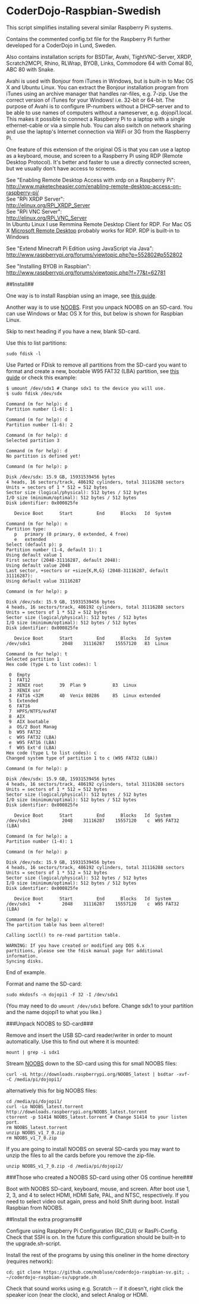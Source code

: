 CoderDojo-Raspbian-Swedish
==========================

This script simplifies installing several similar Raspberry Pi systems.

Contains the commented config.txt file for the Raspberry Pi further developed 
for a CoderDojo in Lund, Sweden.

Also contains installation scripts for BSDTar, Avahi, TightVNC-Server, XRDP,
Scratch2MCPI, Rhino, RLWrap, BYOB, Links, Commodore 64 with Comal 80, 
ABC 80 with Snake.

Avahi is used with Bonjour from iTunes in Windows, but is built-in to 
Mac OS X and Ubuntu Linux. You can extract the Bonjour installation program 
from iTunes using an archive manager that handles rar-files, e.g. 7-zip. 
Use the correct version of iTunes for your Windows! i.e. 32-bit or 64-bit. 
The purpose of Avahi is to configure IP-numbers without a DHCP-server and to 
be able to use names of computers without a nameserver, e.g. dojopi1.local. 
This makes it possible to connect a Raspberry Pi to a laptop with a single 
ethernet-cable or via a simple hub. You can also switch on network sharing 
and use the laptop's Internet connection via WiFi or 3G from the Raspberry Pi.

One feature of this extension of the original OS is that you can use a laptop 
as a keyboard, mouse, and screen to a Raspberry Pi using 
RDP (Remote Desktop Protocol). It's better and faster to use a directly 
connected screen, but we usually don't have access to screens.

See "Enabling Remote Desktop Access with xrdp on a Raspberry Pi":  
http://www.maketecheasier.com/enabling-remote-desktop-access-on-raspberry-pi/  
See "RPi XRDP Server":  
http://elinux.org/RPi_XRDP_Server  
See "RPi VNC Server":  
http://elinux.org/RPi_VNC_Server  
In Ubuntu Linux I use Remmina Remote Desktop Client for RDP. For Mac OS X 
[Microsoft Remote Desktop](https://itunes.apple.com/us/app/microsoft-remote-desktop/id715768417) 
probably works for RDP. RDP is built-in to Windows

See "Extend Minecraft Pi Edition using JavaScript via Java":  
http://www.raspberrypi.org/forums/viewtopic.php?p=552802#p552802

See "Installing BYOB in Raspbian":  
http://www.raspberrypi.org/forums/viewtopic.php?f=77&t=62781

##Install##

One way is to install Raspbian using an image, see
[this guide](https://www.raspberrypi.org/documentation/installation/installing-images/).

Another way is to use [NOOBS](https://www.raspberrypi.org/learning/noobs-install/worksheet/).
First you unpack NOOBS on an SD-card. You can use Windows or Mac OS X for this, but below
is shown for Raspbian Linux.

Skip to next heading if you have a new, blank SD-card.

Use this to list partitions:  

    sudo fdisk -l  

Use Parted or FDisk to remove all partitions from the SD-card you want to 
format and create a new, bootable W95 FAT32 (LBA) partition, see 
[this guide](http://qdosmsq.dunbar-it.co.uk/blog/2013/06/noobs-for-raspberry-pi/) 
or check this example:

    $ umount /dev/sdx1 # Change sdx1 to the device you will use.  
    $ sudo fdisk /dev/sdx  

    Command (m for help): d  
    Partition number (1-6): 1  
    
    Command (m for help): d  
    Partition number (1-6): 2  
    
    Command (m for help): d  
    Selected partition 3
    
    Command (m for help): d  
    No partition is defined yet!  
    
    Command (m for help): p  
    
    Disk /dev/sdx: 15.9 GB, 15931539456 bytes  
    4 heads, 16 sectors/track, 486192 cylinders, total 31116288 sectors  
    Units = sectors of 1 * 512 = 512 bytes  
    Sector size (logical/physical): 512 bytes / 512 bytes  
    I/O size (minimum/optimal): 512 bytes / 512 bytes  
    Disk identifier: 0x000825fe  
    
       Device Boot      Start         End      Blocks   Id  System  
    
    Command (m for help): n  
    Partition type:  
       p   primary (0 primary, 0 extended, 4 free)  
       e   extended  
    Select (default p): p  
    Partition number (1-4, default 1): 1  
    Using default value 1  
    First sector (2048-31116287, default 2048):  
    Using default value 2048  
    Last sector, +sectors or +size{K,M,G} (2048-31116287, default 31116287):  
    Using default value 31116287  
    
    Command (m for help): p  
    
    Disk /dev/sdx: 15.9 GB, 15931539456 bytes  
    4 heads, 16 sectors/track, 486192 cylinders, total 31116288 sectors  
    Units = sectors of 1 * 512 = 512 bytes  
    Sector size (logical/physical): 512 bytes / 512 bytes  
    I/O size (minimum/optimal): 512 bytes / 512 bytes  
    Disk identifier: 0x000825fe  
    
       Device Boot      Start         End      Blocks   Id  System  
    /dev/sdx1            2048    31116287    15557120   83  Linux  
    
    Command (m for help): t  
    Selected partition 1  
    Hex code (type L to list codes): l  
    
     0  Empty  
     1  FAT12  
     2  XENIX root      39  Plan 9          83  Linux  
     3  XENIX usr  
     4  FAT16 <32M      40  Venix 80286     85  Linux extended  
     5  Extended  
     6  FAT16  
     7  HPFS/NTFS/exFAT  
     8  AIX  
     9  AIX bootable  
     a  OS/2 Boot Manag  
     b  W95 FAT32  
     c  W95 FAT32 (LBA)  
     e  W95 FAT16 (LBA)  
     f  W95 Ext'd (LBA)  
    Hex code (type L to list codes): c  
    Changed system type of partition 1 to c (W95 FAT32 (LBA))  
    
    Command (m for help): p  
    
    Disk /dev/sdx: 15.9 GB, 15931539456 bytes  
    4 heads, 16 sectors/track, 486192 cylinders, total 31116288 sectors  
    Units = sectors of 1 * 512 = 512 bytes  
    Sector size (logical/physical): 512 bytes / 512 bytes  
    I/O size (minimum/optimal): 512 bytes / 512 bytes  
    Disk identifier: 0x000825fe  
    
       Device Boot      Start         End      Blocks   Id  System  
    /dev/sdx1            2048    31116287    15557120    c  W95 FAT32 (LBA)  
    
    Command (m for help): a  
    Partition number (1-4): 1  
    
    Command (m for help): p  
    
    Disk /dev/sdx: 15.9 GB, 15931539456 bytes  
    4 heads, 16 sectors/track, 486192 cylinders, total 31116288 sectors  
    Units = sectors of 1 * 512 = 512 bytes  
    Sector size (logical/physical): 512 bytes / 512 bytes  
    I/O size (minimum/optimal): 512 bytes / 512 bytes  
    Disk identifier: 0x000825fe  
    
       Device Boot      Start         End      Blocks   Id  System  
    /dev/sdx1   *        2048    31116287    15557120    c  W95 FAT32 (LBA)  
    
    Command (m for help): w  
    The partition table has been altered!  
    
    Calling ioctl() to re-read partition table.  
    
    WARNING: If you have created or modified any DOS 6.x  
    partitions, please see the fdisk manual page for additional  
    information.  
    Syncing disks.    

End of example.

Format and name the SD-card:  

    sudo mkdosfs -n dojopi1 -F 32 -I /dev/sdx1  
(You may need to do `umount /dev/sdx1` before. Change sdx1 to your partition and the name dojopi1 to what you like.)

###Unpack NOOBS to SD-card###

Remove and insert the USB SD-card reader/writer in order to mount automatically. Use this to find out where it is mounted:  

    mount | grep -i sdx1  

Stream [NOOBS](http://www.raspberrypi.org/downloads/) down to the SD-card using this for small NOOBS files:

    curl -sL http://downloads.raspberrypi.org/NOOBS_latest | bsdtar -xvf- -C /media/pi/dojopi1/  
alternatively this for big NOOBS files:

    cd /media/pi/dojopi1/  
    curl -Lo NOOBS_latest.torrent http://downloads.raspberrypi.org/NOOBS_latest.torrent  
    ctorrent -p 51414 NOOBS_latest.torrent # Change 51414 to your listen port.  
    rm NOOBS_latest.torrent  
    unzip NOOBS_v1_7_0.zip  
    rm NOOBS_v1_7_0.zip  

If you are going to install NOOBS on several SD-cards you may want to unzip the files to all 
the cards before you remove the zip-file.

    unzip NOOBS_v1_7_0.zip -d /media/pi/dojopi2/  

###Those who created a NOOBS SD-card using other OS continue here###

Boot with NOOBS SD-card, keyboard, mouse, and screen. After boot use 1, 2, 3, and 4 to 
select HDMI, HDMI Safe, PAL, and NTSC, respectively. If you need to select 
video out again, press and hold Shift during boot. Install Raspbian from 
NOOBS.  

##Install the extra programs##

Configure using Raspberry Pi Configuration (RC_GUI) or RasPi-Config. Check that SSH is on.
In the future this configuration should be built-in to the upgrade.sh-script.

Install the rest of the programs by using this oneliner in the home 
directory (requires network):

    cd; git clone https://github.com/mobluse/coderdojo-raspbian-sv.git; . ~/coderdojo-raspbian-sv/upgrade.sh  

Check that sound works using e.g. Scratch -- if it doesn't, right click the speaker icon (near the clock), 
and select Analog or HDMI.
